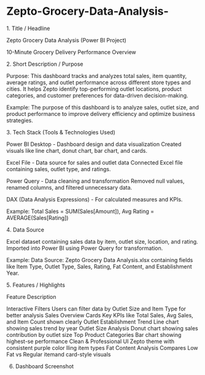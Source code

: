# Zepto-Grocery-Data-Analysis-
1️. Title / Headline

Zepto Grocery Data Analysis  (Power BI Project)

10-Minute Grocery Delivery Performance Overview

2️. Short Description / Purpose

Purpose:
This dashboard tracks and analyzes total sales, item quantity, average ratings, and outlet performance across different store types and cities.
It helps Zepto identify top-performing outlet locations, product categories, and customer preferences for data-driven decision-making.

Example:
The purpose of this dashboard is to analyze sales, outlet size, and product performance to improve delivery efficiency and optimize business strategies.

3️. Tech Stack (Tools & Technologies Used)


Power BI Desktop -	Dashboard design and data visualization	Created visuals like line chart, donut chart, bar chart, and cards.

Excel File -	Data source for sales and outlet data	Connected Excel file containing sales, outlet type, and ratings.

Power Query -	Data cleaning and transformation	Removed null values, renamed columns, and filtered unnecessary data.

DAX (Data Analysis Expressions)	- For calculated measures and KPIs.

Example: Total Sales = SUM(Sales[Amount]), Avg Rating = AVERAGE(Sales[Rating])

4️. Data Source

Excel dataset containing sales data by item, outlet size, location, and rating.
Imported into Power BI using Power Query for transformation.

Example:
Data Source: Zepto Grocery Data Analysis.xlsx containing fields like Item Type, Outlet Type, Sales, Rating, Fat Content, and Establishment Year.

5️. Features / Highlights

Feature	Description

Interactive Filters	Users can filter data by Outlet Size and Item Type for better analysis
Sales Overview Cards	Key KPIs like Total Sales, Avg Sales, and Item Count shown clearly
Outlet Establishment Trend	Line chart showing sales trend by year
Outlet Size Analysis	Donut chart showing sales contribution by outlet size
Top Product Categories	Bar chart showing highest-se performance
Clean & Professional UI	Zepto theme with consistent purple color lling item types
Fat Content Analysis	Compares Low Fat vs Regular itemand card-style visuals

6. Dashboard Screenshot

[Zepto Grocery Data Analysis ]:-https://github.com/solkartauhid/Zepto-Grocery-Data-Analysis-/blob/main/Zepto%20Grocery%20Data%20Analysis%20%20Dashboard%20Screenshort.jpg
